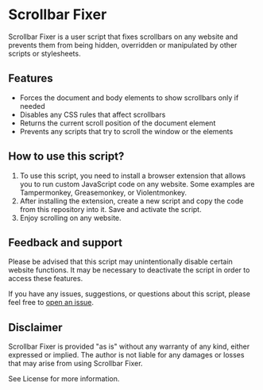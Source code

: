# Scrollbar Fixer

Scrollbar Fixer is a user script that fixes scrollbars on any website and prevents them from being hidden, overridden or manipulated by other scripts or stylesheets.

## Features

- Forces the document and body elements to show scrollbars only if needed
- Disables any CSS rules that affect scrollbars
- Returns the current scroll position of the document element
- Prevents any scripts that try to scroll the window or the elements

## How to use this script?

1. To use this script, you need to install a browser extension that allows you to run custom JavaScript code on any website. Some examples are Tampermonkey, Greasemonkey, or Violentmonkey.
2. After installing the extension, create a new script and copy the code from this repository into it. Save and activate the script.
3. Enjoy scrolling on any website.

## Feedback and support

Please be advised that this script may unintentionally disable certain website functions. It may be necessary to deactivate the script in order to access these features.

If you have any issues, suggestions, or questions about this script, please feel free to [open an issue](https://github.com/richkmls/scrollbar-fixer/issues).

## Disclaimer

Scrollbar Fixer is provided "as is" without any warranty of any kind, either expressed or implied. The author is not liable for any damages or losses that may arise from using Scrollbar Fixer. 

See License for more information.
